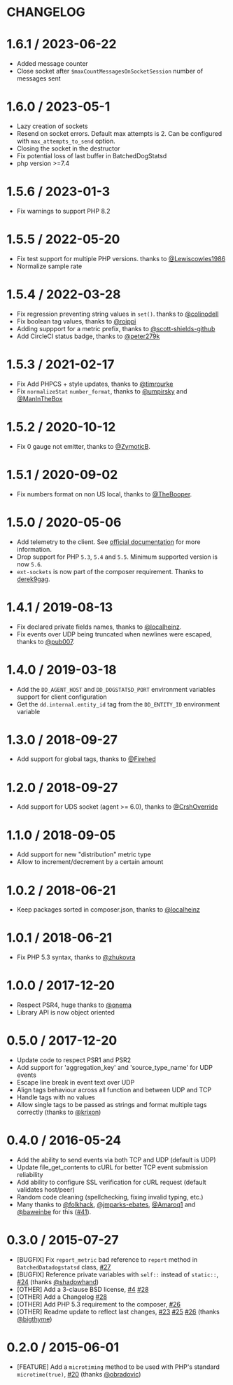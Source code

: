 CHANGELOG
=========

[//]: # (comment: Don't forget to update src/DogStatsd.php:DogStatsd::version when releasing a new version)

# 1.6.1 / 2023-06-22
* Added message counter
* Close socket after `$maxCountMessagesOnSocketSession` number of messages sent

# 1.6.0 / 2023-05-1
* Lazy creation of sockets
* Resend on socket errors. Default max attempts is 2. Can be configured with `max_attempts_to_send` option.
* Closing the socket in the destructor
* Fix potential loss of last buffer in BatchedDogStatsd
* php version >=7.4

# 1.5.6 / 2023-01-3

* Fix warnings to support PHP 8.2

# 1.5.5 / 2022-05-20

* Fix test support for multiple PHP versions. thanks to [@Lewiscowles1986][]
* Normalize sample rate

# 1.5.4 / 2022-03-28

* Fix regression preventing string values in `set()`. thanks to [@colinodell][]
* Fix boolean tag values, thanks to [@roippi][]
* Adding suppport for a metric prefix, thanks to [@scott-shields-github][]
* Add CircleCI status badge, thanks to [@peter279k][]

# 1.5.3 / 2021-02-17

* Fix Add PHPCS + style updates, thanks to [@timrourke][]
* Fix `normalizeStat` `number_format`, thanks to [@umpirsky][] and [@ManInTheBox][]

# 1.5.2 / 2020-10-12

* Fix 0 gauge not emitter, thanks to [@ZymoticB][].

# 1.5.1 / 2020-09-02

* Fix numbers format on non US local, thanks to [@TheBooper][].

# 1.5.0 / 2020-05-06

* Add telemetry to the client. See [official documentation][dogstatsd_telemetry_doc] for more information.
* Drop support for PHP `5.3`, `5.4` and `5.5`. Minimum supported version is now `5.6`.
* `ext-sockets` is now part of the composer requirement. Thanks to [derek9gag][].

# 1.4.1 / 2019-08-13

* Fix declared private fields names, thanks to [@localheinz][].
* Fix events over UDP being truncated when newlines were escaped, thanks to [@pub007][].

# 1.4.0 / 2019-03-18

* Add the `DD_AGENT_HOST` and `DD_DOGSTATSD_PORT` environment variables support for client configuration
* Get the `dd.internal.entity_id` tag from the `DD_ENTITY_ID` environment variable

# 1.3.0 / 2018-09-27

* Add support for global tags, thanks to [@Firehed][]

# 1.2.0 / 2018-09-27

* Add support for UDS socket (agent >= 6.0), thanks to [@CrshOverride][]

# 1.1.0 / 2018-09-05

* Add support for new "distribution" metric type
* Allow to increment/decrement by a certain amount

# 1.0.2 / 2018-06-21

* Keep packages sorted in composer.json, thanks to [@localheinz][]

# 1.0.1 / 2018-06-21

* Fix PHP 5.3 syntax, thanks to [@zhukovra][]

# 1.0.0 / 2017-12-20
* Respect PSR4, huge thanks to [@onema][]
* Library API is now object oriented 

# 0.5.0 / 2017-12-20
*  Update code to respect PSR1 and PSR2
*  Add support for 'aggregation_key' and 'source_type_name' for UDP events
*  Escape line break in event text over UDP
*  Align tags behaviour across all function and between UDP and TCP
*  Handle tags with no values
*  Allow single tags to be passed as strings and format multiple tags correctly (thanks to [@krixon][])


# 0.4.0 / 2016-05-24
* Add the ability to send events via both TCP and UDP (default is UDP)
* Update file_get_contents to cURL for better TCP event submission reliability
* Add ability to configure SSL verification for cURL request (default validates host/peer)
* Random code cleaning (spellchecking, fixing invalid typing, etc.)
* Many thanks to [@folkhack][], [@jmparks-ebates][], [@Amaroq1][] and [@baweinbe][] for this ([#41][]).


# 0.3.0 / 2015-07-27
* [BUGFIX] Fix `report_metric` bad reference to `report` method in `BatchedDatadogstatsd` class, [#27][]
* [BUGFIX] Reference private variables with `self::` instead of `static::`, [#24][] (thanks [@shadowhand][])
* [OTHER] Add a 3-clause BSD license, [#4][] [#28][]
* [OTHER] Add a Changelog [#28][]
* [OTHER] Add PHP 5.3 requirement to the composer, [#26][]
* [OTHER] Readme update to reflect last changes, [#23][] [#25][] [#26][] (thanks [@bigthyme][])

# 0.2.0 / 2015-06-01
* [FEATURE] Add a `microtiming` method to be used with PHP's standard `microtime(true)`, [#20][] (thanks [@obradovic][])

<!--- The following link definition list is generated by PimpMyChangelog --->
[#4]: https://github.com/DataDog/php-datadogstatsd/issues/4
[#20]: https://github.com/DataDog/php-datadogstatsd/issues/20
[#23]: https://github.com/DataDog/php-datadogstatsd/issues/23
[#24]: https://github.com/DataDog/php-datadogstatsd/issues/24
[#25]: https://github.com/DataDog/php-datadogstatsd/issues/25
[#26]: https://github.com/DataDog/php-datadogstatsd/issues/26
[#27]: https://github.com/DataDog/php-datadogstatsd/issues/27
[#28]: https://github.com/DataDog/php-datadogstatsd/issues/28
[#41]: https://github.com/DataDog/php-datadogstatsd/pull/41
[@bigthyme]: https://github.com/bigthyme
[@obradovic]: https://github.com/obradovic
[@shadowhand]: https://github.com/shadowhand
[@folkhack]: https://github.com/folkhack
[@baweinbe]: https://github.com/baweinbe
[@jmparks-ebates]: https://github.com/jmparks-ebates
[@Amaroq1]: https://github.com/Amaroq1
[@onema]: https://github.com/onema
[@localheinz]: https://github.com/localheinz
[@pub007]: https://github.com/pub007
[@Firehed]: https://github.com/Firehed
[@CrshOverride]: https://github.com/CrshOverride
[@zhukovra]: https://github.com/zhukovra
[@krixon]: https://github.com/krixon
[derek9gag]: https://github.com/derek9gag
[@TheBooper]: https://github.com/TheBooper
[@ZymoticB]: https://github.com/ZymoticB
[@umpirsky]: https://github.com/umpirsky
[@ManInTheBox]: https://github.com/ManInTheBox
[@timrourke]: https://github.com/timrourke
[@peter279k]: https://github.com/peter279k
[@scott-shields-github]: https://github.com/scott-shields-github
[@roippi]: https://github.com/roippi
[@colinodell]: https://github.com/colinodell
[@Lewiscowles1986]: https://github.com/Lewiscowles1986
[dogstatsd_telemetry_doc]: https://docs.datadoghq.com/developers/dogstatsd/high_throughput/?tab=php#client-side-telemetry
